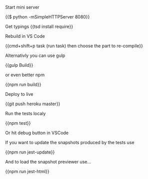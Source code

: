 Start mini server

{{$ python -mSimpleHTTPServer 8080}}

Get typings
{{tsd install require}}

Rebuild in VS Code

{{cmd+shift+p  task (run task) then choose the part to re-compile}}

Alternativly you can use gulp

{{gulp Build}}

or even better npm

{{npm run build}}

Deploy to live

{{git push heroku master}}

Run the tests localy

{{npm test}}

Or hit debug button in VSCode

If you want to update the snapshots produced by the tests use

{{npm run jest-update}}

And to load the snapshot previewer use...

{{npm run jest-html}}
